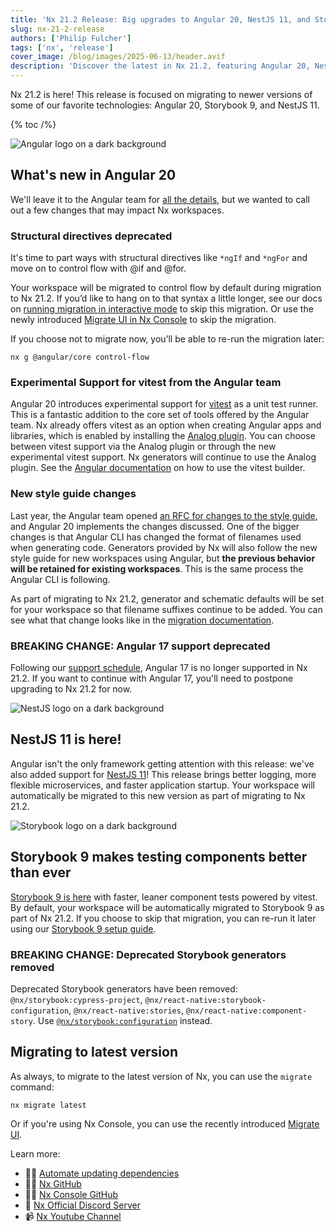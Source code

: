 ```yaml
---
title: 'Nx 21.2 Release: Big upgrades to Angular 20, NestJS 11, and Storybook 9'
slug: nx-21-2-release
authors: ['Philip Fulcher']
tags: ['nx', 'release']
cover_image: /blog/images/2025-06-13/header.avif
description: 'Discover the latest in Nx 21.2, featuring Angular 20, NestJS 11, and Storybook 9'
---
```


Nx 21.2 is here! This release is focused on migrating to newer versions of some of our favorite technologies: Angular 20, Storybook 9, and NestJS 11.

{% toc /%}

![Angular logo on a dark background](/blog/images/2025-06-13/angular.avif)

## What's new in Angular 20

We'll leave it to the Angular team for [all the details](https://blog.angular.dev/announcing-angular-v20-b5c9c06cf301), but we wanted to call out a few changes that may impact Nx workspaces.

### Structural directives deprecated

It's time to part ways with structural directives like `*ngIf` and `*ngFor` and move on to control flow with @if and @for.

Your workspace will be migrated to control flow by default during migration to Nx 21.2. If you’d like to hang on to that syntax a little longer, see our docs on [running migration in interactive mode](/recipes/tips-n-tricks/advanced-update) to skip this migration. Or use the newly introduced [Migrate UI in Nx Console](/recipes/nx-console/console-migrate-ui) to skip the migration.

If you choose not to migrate now, you’ll be able to re-run the migration later:

```shell
nx g @angular/core control-flow
```

### Experimental Support for vitest from the Angular team

Angular 20 introduces experimental support for [vitest](https://vitest.dev/) as a unit test runner. This is a fantastic addition to the core set of tools offered by the Angular team. Nx already offers vitest as an option when creating Angular apps and libraries, which is enabled by installing the [Analog plugin](https://analogjs.org/docs/features/testing/overview). You can choose between vitest support via the Analog plugin or through the new experimental vitest support. Nx generators will continue to use the Analog plugin. See the [Angular documentation](https://angular.dev/guide/testing/unit-tests) on how to use the vitest builder.

### New style guide changes

Last year, the Angular team opened [an RFC for changes to the style guide](https://github.com/angular/angular/discussions/58412), and Angular 20 implements the changes discussed. One of the bigger changes is that Angular CLI has changed the format of filenames used when generating code. Generators provided by Nx will also follow the new style guide for new workspaces using Angular, but **the previous behavior will be retained for existing workspaces**. This is the same process the Angular CLI is following.

As part of migrating to Nx 21.2, generator and schematic defaults will be set for your workspace so that filename suffixes continue to be added. You can see what that change looks like in the [migration documentation](/technologies/angular/api/migrations#setgeneratordefaultsforpreviousstyleguide).

### BREAKING CHANGE: Angular 17 support deprecated

Following our [support schedule](/technologies/angular/recipes/angular-nx-version-matrix), Angular 17 is no longer supported in Nx 21.2. If you want to continue with Angular 17, you'll need to postpone upgrading to Nx 21.2 for now.

![NestJS logo on a dark background](/blog/images/2025-06-13/nest.avif)

## NestJS 11 is here!

Angular isn't the only framework getting attention with this release: we've also added support for [NestJS 11](https://trilon.io/blog/announcing-nestjs-11-whats-new)! This release brings better logging, more flexible microservices, and faster application startup. Your workspace will automatically be migrated to this new version as part of migrating to Nx 21.2.

![Storybook logo on a dark background](/blog/images/2025-06-13/storybook.avif)

## Storybook 9 makes testing components better than ever

[Storybook 9 is here](https://storybook.js.org/blog/storybook-9/) with faster, leaner component tests powered by vitest. By default, your workspace will be automatically migrated to Storybook 9 as part of Nx 21.2. If you choose to skip that migration, you can re-run it later using our [Storybook 9 setup guide](/technologies/test-tools/storybook/recipes/storybook-9-setup).

### BREAKING CHANGE: Deprecated Storybook generators removed

Deprecated Storybook generators have been removed: `@nx/storybook:cypress-project`, `@nx/react-native:storybook-configuration`, `@nx/react-native:stories`, `@nx/react-native:component-story`. Use [`@nx/storybook:configuration`](/technologies/test-tools/storybook/api/generators/configuration) instead.

## Migrating to latest version

As always, to migrate to the latest version of Nx, you can use the `migrate` command:

```shell
nx migrate latest
```

Or if you're using Nx Console, you can use the recently introduced [Migrate UI](/recipes/nx-console/console-migrate-ui).

Learn more:

- 👩‍💻 [Automate updating dependencies](/features/automate-updating-dependencies)
- 👩‍💻 [Nx GitHub](https://github.com/nrwl/nx)
- 👩‍💻 [Nx Console GitHub](https://github.com/nrwl/nx-console)
- 💬 [Nx Official Discord Server](https://go.nx.dev/community)
- 📹 [Nx Youtube Channel](https://www.youtube.com/@nxdevtools)
